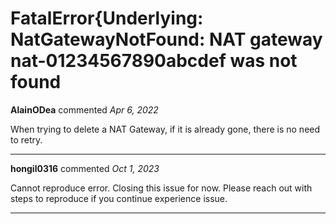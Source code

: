 # FatalError{Underlying: NatGatewayNotFound: NAT gateway nat-01234567890abcdef was not found

**AlainODea** commented *Apr 6, 2022*

When trying to delete a NAT Gateway, if it is already gone, there is no need to retry.
<br />
***


**hongil0316** commented *Oct 1, 2023*

Cannot reproduce error. Closing this issue for now. Please reach out with steps to reproduce if you continue experience issue. 
***

